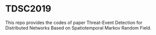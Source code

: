 # TDSC2019
This repo provides the codes of paper Threat-Event Detection for Distributed Networks Based on Spatiotemporal Markov Random Field.
